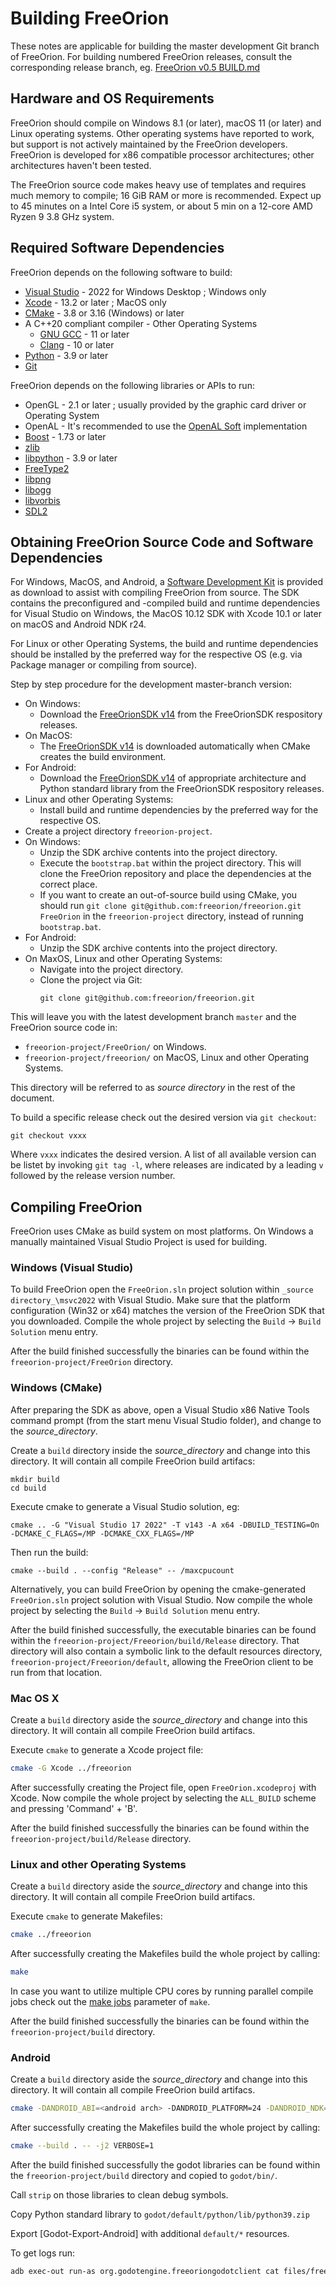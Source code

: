 Building FreeOrion
==================

These notes are applicable for building the master development Git branch
of FreeOrion. For building numbered FreeOrion releases, consult the
corresponding release branch, eg. [FreeOrion v0.5 BUILD.md]

Hardware and OS Requirements
----------------------------

FreeOrion should compile on Windows 8.1 (or later), macOS 11 (or later) and
Linux operating systems. Other operating systems have reported to work, but
support is not actively maintained by the FreeOrion developers. FreeOrion is
developed for x86 compatible processor architectures; other architectures
haven't been tested.

The FreeOrion source code makes heavy use of templates and requires much memory
to compile; 16 GiB RAM or more is recommended. Expect up to 45 minutes on a Intel
Core i5 system, or about 5 min on a 12-core AMD Ryzen 9 3.8 GHz system.


Required Software Dependencies
------------------------------

FreeOrion depends on the following software to build:

  * [Visual Studio] - 2022 for Windows Desktop ; Windows only
  * [Xcode] - 13.2 or later ; MacOS only
  * [CMake] - 3.8 or 3.16 (Windows) or later
  * A C++20 compliant compiler - Other Operating Systems
    * [GNU GCC] - 11 or later
    * [Clang] - 10 or later
  * [Python] - 3.9 or later
  * [Git]

FreeOrion depends on the following libraries or APIs to run:

  * OpenGL - 2.1 or later ; usually provided by the graphic card driver or
    Operating System
  * OpenAL - It's recommended to use the [OpenAL Soft] implementation
  * [Boost] - 1.73 or later
  * [zlib]
  * [libpython] - 3.9 or later
  * [FreeType2]
  * [libpng]
  * [libogg]
  * [libvorbis]
  * [SDL2]


Obtaining FreeOrion Source Code and Software Dependencies
---------------------------------------------------------

For Windows, MacOS, and Android, a [Software Development Kit] is provided as download to
assist with compiling FreeOrion from source. The SDK contains the preconfigured and
-compiled build and runtime dependencies for Visual Studio on Windows, the
MacOS 10.12 SDK with Xcode 10.1 or later on macOS and Android NDK r24.

For Linux or other Operating Systems, the build and runtime dependencies should
be installed by the preferred way for the respective OS (e.g. via Package
manager or compiling from source).

Step by step procedure for the development master-branch version:

 * On Windows:
   * Download the [FreeOrionSDK v14] from the FreeOrionSDK respository releases.
 * On MacOS:
   * The [FreeOrionSDK v14] is downloaded automatically when CMake creates the
     build environment.
 * For Android:
   * Download the [FreeOrionSDK v14] of appropriate architecture and Python standard library
     from the FreeOrionSDK respository releases.
 * Linux and other Operating Systems:
   * Install build and runtime dependencies by the preferred way for the
     respective OS.
 * Create a project directory `freeorion-project`.
 * On Windows:
   * Unzip the SDK archive contents into the project directory.
   * Execute the `bootstrap.bat` within the project directory. This will clone
     the FreeOrion repository and place the dependencies at the correct place.
   * If you want to create an out-of-source build using CMake, you should run 
     `git clone git@github.com:freeorion/freeorion.git FreeOrion` in the 
     `freeorion-project` directory, instead of running `bootstrap.bat`.
 * For Android:
   * Unzip the SDK archive contents into the project directory.
 * On MaxOS, Linux and other Operating Systems:
   * Navigate into the project directory.
   * Clone the project via Git:
     ```
     git clone git@github.com:freeorion/freeorion.git
     ```

This will leave you with the latest development branch `master` and the
FreeOrion source code in:

 * `freeorion-project/FreeOrion/` on Windows.
 * `freeorion-project/freeorion/` on MacOS, Linux and other Operating
   Systems.

This directory will be referred to as _source directory_ in the rest of the
document.

To build a specific release check out the desired version via `git checkout`:

```
git checkout vxxx
```

Where `vxxx` indicates the desired version.  A list of all available version
can be listet by invoking `git tag -l`, where releases are indicated by a
leading `v` followed by the release version number.


Compiling FreeOrion
-------------------

FreeOrion uses CMake as build system on most platforms. On Windows a manually
maintained Visual Studio Project is used for building.


### Windows (Visual Studio)

To build FreeOrion open the `FreeOrion.sln` project solution within
`_source directory_\msvc2022` with Visual Studio.  Make sure that the
platform configuration (Win32 or x64) matches the version of the
FreeOrion SDK that you downloaded. Compile the whole project by
selecting the `Build` -> `Build Solution` menu entry.

After the build finished successfully the binaries can be found within
the `freeorion-project/FreeOrion` directory.

### Windows (CMake)

After preparing the SDK as above, open a Visual Studio x86 Native Tools command prompt (from the start menu Visual Studio folder), and change to the _source_directory_.

Create a `build` directory inside the _source_directory_ and change into
this directory. It will contain all compile FreeOrion build artifacs:

```
mkdir build
cd build
```

Execute cmake to generate a Visual Studio solution, eg:

```
cmake .. -G "Visual Studio 17 2022" -T v143 -A x64 -DBUILD_TESTING=On -DCMAKE_C_FLAGS=/MP -DCMAKE_CXX_FLAGS=/MP
```

Then run the build:

```
cmake --build . --config "Release" -- /maxcpucount
```

Alternatively, you can build FreeOrion by opening the cmake-generated
`FreeOrion.sln` project solution with Visual Studio.  Now compile the
whole project by selecting the `Build` -> `Build Solution` menu entry.

After the build finished successfully, the executable binaries can be
found within the `freeorion-project/Freeorion/build/Release` directory.
That directory will also contain a symbolic link to the default
resources directory, `freeorion-project/Freeorion/default`, allowing
the FreeOrion client to be run from that location.


### Mac OS X

Create a `build` directory aside the _source_directory_ and change into
this directory. It will contain all compile FreeOrion build artifacs.

Execute `cmake` to generate a Xcode project file:

```bash
cmake -G Xcode ../freeorion
```

After successfully creating the Project file, open `FreeOrion.xcodeproj`
with Xcode. Now compile the whole project by selecting the `ALL_BUILD`
scheme and pressing 'Command' + 'B'.

After the build finished successfully the binaries can be found within
the `freeorion-project/build/Release` directory.


### Linux and other Operating Systems

Create a `build` directory aside the _source_directory_ and change into
this directory. It will contain all compile FreeOrion build artifacs.

Execute `cmake` to generate Makefiles:

```bash
cmake ../freeorion
```

After successfully creating the Makefiles build the whole project by
calling:

```bash
make
```

In case you want to utilize multiple CPU cores by running parallel
compile jobs check out the [make jobs](`--jobs`) parameter of
`make`.

After the build finished successfully the binaries can be found within
the `freeorion-project/build` directory.

### Android

Create a `build` directory aside the _source_directory_ and change into
this directory. It will contain all compile FreeOrion build artifacs.

```bash
cmake -DANDROID_ABI=<android arch> -DANDROID_PLATFORM=24 -DANDROID_NDK=<android ndk path> -DCMAKE_BUILD_TYPE=Release -DCMAKE_TOOLCHAIN_FILE=<android>/build/cmake/android.toolchain.cmake -DCMAKE_CXX_FLAGS=-std=c++14 -DANDROID_ALLOW_UNDEFINED_SYMBOLS=Off -DBUILD_SERVER=OFF -DBUILD_AI=OFF -DBUILD_CLIENT_GG=OFF -DBoost_INCLUDE_DIR=<sdk>/include/ -DBoost_USE_STATIC_LIBS=On -DBoost_LIBRARY_DIR=<sdk>/lib/ -DBUILD_CLIENT_GODOT=On -DICUI18N_LIBRARY=<sdk>/lib/libicui18n.a -DICUUC_LIBRARY=<sdk>/lib/libicuuc.a -DICUDATA_LIBRARY=<sdk>/lib/libicudata.a -DICONV_LIBRARY=<sdk>/lib/libiconv.so -DPYTHON_LIBRARY=<sdk>/lib/libpython3.9.a -DPYTHON_INCLUDE_DIR=<sdk>/include/python3.9/ ../freeorion
```

After successfully creating the Makefiles build the whole project by
calling:

```bash
cmake --build . -- -j2 VERBOSE=1
```

After the build finished successfully the godot libraries can be found within
the `freeorion-project/build` directory and copied to `godot/bin/`.

Call `strip` on those libraries to clean debug symbols.

Copy Python standard library to `godot/default/python/lib/python39.zip`

Export [Godot-Export-Android] with additional `default/*` resources.

To get logs run:

```bash
adb exec-out run-as org.godotengine.freeoriongodotclient cat files/freeorion-godot.log
```

[Visual Studio]: https://visualstudio.microsoft.com/vs/
[Xcode]: https://itunes.apple.com/de/app/xcode/id497799835?mt=12
[CMake]: https://cmake.org/download/
[GNU GCC]: https://gcc.gnu.org/releases.html
[Clang]: http://releases.llvm.org/download.html
[Python]: https://www.python.org/downloads/
[Git]: https://git-scm.com/downloads
[Boost]: http://www.boost.org/users/download/
[zlib]: https://zlib.net/
[libpython]: https://www.python.org/downloads/
[FreeType2]: https://www.freetype.org/download.html
[libpng]: http://www.libpng.org/pub/png/libpng.html
[libogg]: https://xiph.org/downloads/
[OpenAL Soft]: http://kcat.strangesoft.net/openal.html
[libvorbis]: https://xiph.org/downloads/
[SDL2]: https://www.libsdl.org/download-2.0.php
[Software Development Kit]: https://github.com/freeorion/freeorion-sdk
[FreeOrionSDK v14]: https://github.com/freeorion/freeorion-sdk/releases/tag/v14
[FreeOrion Releases]: https://github.com/freeorion/freeorion/releases
[make jobs]: https://www.gnu.org/software/make/manual/html_node/Parallel.html
[Python-For-Android]: https://github.com/python-cmake-buildsystem/python-cmake-buildsystem/pull/262
[Boost-For-Android]: https://github.com/moritz-wundke/Boost-for-Android
[FreeOrion v0.5 BUILD.md]: https://github.com/freeorion/freeorion/blob/release-v0.5/BUILD.md

